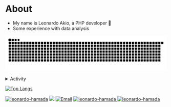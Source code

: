 # About
- My name is Leonardo Akio, a PHP developer 👋
- Some experience with data analysis

[![github contribution grid snake animation](https://raw.githubusercontent.com/leonardo-hamada/leonardo-hamada/svg/github-contribution-grid-snake.svg)](https://github.com/leonardo-hamada)

<details>
<summary>Activity </summary>

<!--START_SECTION:activity-->
1. 💻 <a href="https://github.com/leonardo-hamada/MoneyTransaction_v2" target="_blank">Prevalent_System</a> 
2. 💸 <a href="https://github.com/leonardo-hamada/MoneyTransaction_v2" target="_blank">Money_Transaction_API</a> 
3. 🏪 <a href="https://github.com/leonardo-hamada/Marketplace_Laravel" target="_blank">Marketplace</a> 
4. 🏚️ <a href="https://github.com/leonardo-hamada/ImoveisAPI_Laravel" target="_blank">Real_Estate_Broker</a> 
<!--END_SECTION:activity-->

</details>
  
[![Top Langs](https://github-readme-stats.vercel.app/api/top-langs/?username=leonardo-hamada&layout=compact&theme=dracula)](https://github.com/headrockz/github-readme-stats)

<a href="https://github.com/leonardo-hamada"><img src="https://komarev.com/ghpvc/?username=leonardo-hamada" alt="leonardo-hamada"/></a>
<a href="https://github.com/leonardo-hamada?tab=followers"><img src="https://img.shields.io/github/followers/leonardo-hamada"></a>
<a href="mailto:akioleonardo@gmail.com"><img src="https://img.shields.io/badge/Email-akioleonardo@gmail.com-blue" alt="Email" /></a>
<a href="https://www.linkedin.com/in/leonardo-akio/" title="Linkedin"><img src="https://img.shields.io/badge/Linkedin-4682B4?logo=linkedin" alt="leonardo-hamada"/>
<a href="https://www.linkedin.com/in/leonardo-akio/" title="Linkedin"><img src="https://img.shields.io/badge/leoakio %231154-D3D3D3?logo=discord" alt="leonardo-hamada"/>
</a>
